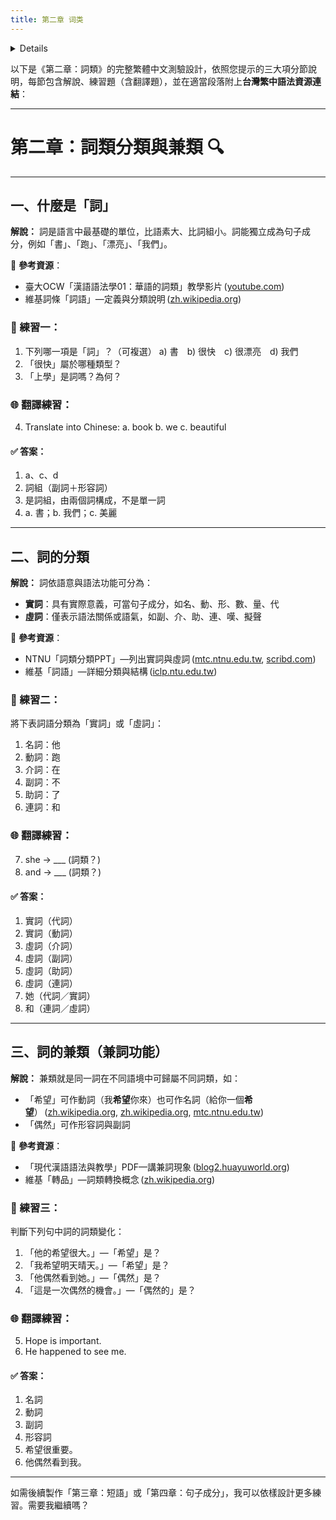 ```yaml
---
title: 第二章 词类
---
```


<details>

```md

# 第二章 词类

## (1) 词

## (2) 词的分类

## (3) 词的兼类

汉语词类表

```
</details>

以下是《第二章：詞類》的完整繁體中文測驗設計，依照您提示的三大項分節說明，每節包含解說、練習題（含翻譯題），並在適當段落附上**台灣繁中語法資源連結**：

---

# 第二章：詞類分類與兼類 🔍

---

## 一、什麼是「詞」

**解說：**
詞是語言中最基礎的單位，比語素大、比詞組小。詞能獨立成為句子成分，例如「書」、「跑」、「漂亮」、「我們」。

📘 **參考資源**：

* 臺大OCW「漢語語法學01：華語的詞類」教學影片 ([youtube.com][1])
* 維基詞條「詞語」—定義與分類說明 ([zh.wikipedia.org][2])

### 📝 練習一：

1. 下列哪一項是「詞」？（可複選）
   a) 書 b) 很快 c) 很漂亮 d) 我們
2. 「很快」屬於哪種類型？
3. 「上學」是詞嗎？為何？

### 🌐 翻譯練習：

4. Translate into Chinese:
   a. book
   b. we
   c. beautiful

#### ✅ 答案：

1. a、c、d
2. 詞組（副詞＋形容詞）
3. 是詞組，由兩個詞構成，不是單一詞
4. a. 書；b. 我們；c. 美麗

---

## 二、詞的分類

**解說：**
詞依語意與語法功能可分為：

* **實詞**：具有實際意義，可當句子成分，如名、動、形、數、量、代
* **虛詞**：僅表示語法關係或語氣，如副、介、助、連、嘆、擬聲

📘 **參考資源**：

* NTNU「詞類分類PPT」—列出實詞與虛詞 ([mtc.ntnu.edu.tw][3], [scribd.com][4])
* 維基「詞語」—詳細分類與結構 ([iclp.ntu.edu.tw][5])

### 📝 練習二：

將下表詞語分類為「實詞」或「虛詞」：

1. 名詞：他
2. 動詞：跑
3. 介詞：在
4. 副詞：不
5. 助詞：了
6. 連詞：和

### 🌐 翻譯練習：

7. she → \_\_\_ (詞類？)
8. and → \_\_\_ (詞類？)

#### ✅ 答案：

1. 實詞（代詞）
2. 實詞（動詞）
3. 虛詞（介詞）
4. 虛詞（副詞）
5. 虛詞（助詞）
6. 虛詞（連詞）
7. 她（代詞／實詞）
8. 和（連詞／虛詞）

---

## 三、詞的兼類（兼詞功能）

**解說：**
兼類就是同一詞在不同語境中可歸屬不同詞類，如：

* 「希望」可作動詞（我**希望**你來）也可作名詞（給你一個**希望**） ([zh.wikipedia.org][6], [zh.wikipedia.org][2], [mtc.ntnu.edu.tw][3])
* 「偶然」可作形容詞與副詞

📘 **參考資源**：

* 「現代漢語語法與教學」PDF—講兼詞現象 ([blog2.huayuworld.org][7])
* 維基「轉品」—詞類轉換概念 ([zh.wikipedia.org][8])

### 📝 練習三：

判斷下列句中詞的詞類變化：

1. 「他的希望很大。」—「希望」是？
2. 「我希望明天晴天。」—「希望」是？
3. 「他偶然看到她。」—「偶然」是？
4. 「這是一次偶然的機會。」—「偶然的」是？

### 🌐 翻譯練習：

5. Hope is important.
6. He happened to see me.

#### ✅ 答案：

1. 名詞
2. 動詞
3. 副詞
4. 形容詞
5. 希望很重要。
6. 他偶然看到我。

---

如需後續製作「第三章：短語」或「第四章：句子成分」，我可以依樣設計更多練習。需要我繼續嗎？

[1]: https://www.youtube.com/watch?v=AoalmP5Eex4&utm_source=chatgpt.com "漢語語法學01. 華語的詞類 - YouTube"
[2]: https://zh.wikipedia.org/wiki/%E6%BC%A2%E8%AA%9E%E5%8A%A9%E8%A9%9E?utm_source=chatgpt.com "漢語助詞"
[3]: https://mtc.ntnu.edu.tw/upload_files/resource/download/Contemporary-Chinese/4.pdf?utm_source=chatgpt.com "[PDF] 當代中文課程與實用視聽華語對照表：課名和語法點"
[4]: https://www.scribd.com/document/637526738/3-1-%E8%A9%9E%E8%AA%9E%E5%88%86%E9%A1%9E-PPT%E5%AD%B8%E7%94%9F%E7%89%88?utm_source=chatgpt.com "3.1. 詞語分類(PPT學生版) | PDF"
[5]: https://iclp.ntu.edu.tw/upload/download_files/a661b352354b1ea69d507f5b5aa53475.pdf?utm_source=chatgpt.com "[PDF] 漢語動詞分類的句法搭配與教學應用"
[6]: https://zh.wikipedia.org/wiki/%E6%B1%89%E8%AF%AD?utm_source=chatgpt.com "汉语"
[7]: https://blog2.huayuworld.org/acsseus/wp-content/uploads/sites/4912/2019/07/%E7%8F%BE%E4%BB%A3%E4%B8%AD%E6%96%87%E8%AA%9E%E6%B3%95%E8%88%87%E6%95%99%E5%AD%B8Lifen2019.pdf?utm_source=chatgpt.com "[PDF] 現代中文語法與教學"
[8]: https://zh.wikipedia.org/wiki/%E8%BD%89%E5%93%81?utm_source=chatgpt.com "轉品"

